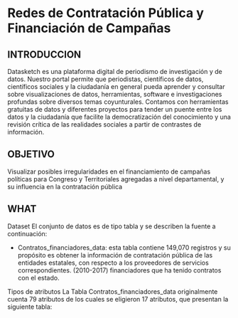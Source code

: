 # Redes de Contratación Pública y Financiación de Campañas 

## INTRODUCCION
 
Datasketch es una plataforma digital de periodismo de investigación y de datos. Nuestro portal permite que periodistas, científicos de datos, científicos sociales y la ciudadanía en general pueda aprender y consultar sobre visualizaciones de datos, herramientas, software e investigaciones profundas sobre diversos temas coyunturales. Contamos con herramientas gratuitas de datos y diferentes proyectos para tender un puente entre los datos y la ciudadanía que facilite la democratización del conocimiento y una revisión crítica de las realidades sociales a partir de contrastes de información.

## OBJETIVO
Visualizar posibles irregularidades en el financiamiento de campañas políticas para Congreso y Territoriales agregadas a nivel departamental, y su influencia en la contratación pública


## WHAT
Dataset
El conjunto de datos es de tipo tabla y se describen la fuente a continuación:
-	Contratos_financiadores_data: esta tabla contiene 149,070 registros y su propósito es obtener la información de contratación pública de las entidades estatales, con respecto a los proveedores de servicios correspondientes. (2010-2017) financiadores que ha tenido contratos con el estado.

Tipos de atributos
La Tabla Contratos_financiadores_data originalmente cuenta  79 atributos de los cuales se eligieron 17 atributos, que presentan la siguiente tabla:
